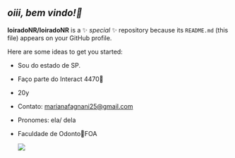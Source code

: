 ## *oiii, bem vindo!🤎*


**loiradoNR/loiradoNR** is a ✨ _special_ ✨ repository because its `README.md` (this file) appears on your GitHub profile.

Here are some ideas to get you started:

- Sou do estado de SP.
- Faço parte do Interact 4470💙
- 20y
- Contato: marianafagnani25@gmail.com
- Pronomes: ela/ dela
- Faculdade de Odonto💋FOA

  ![](https://media1.tenor.com/m/drIYxSd6pdIAAAAC/yes-dog.gif)

